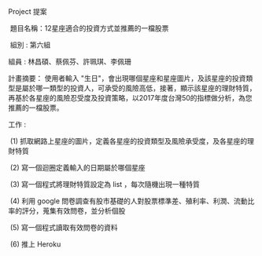 

Project 提案

 題目名稱：12星座適合的投資方式並推薦的一檔股票
 
 組別 : 第六組
 
 組員 : 林昌碩、蔡佩芬、許珮琪、李佩珊
 
 計畫摘要：
  使用者輸入 "生日"，會出現哪個星座和星座圖片，及該星座的投資類型是屬於哪一類型的投資人，可承受的風險高低，接著，顯示該星座的理財特質，再基於各星座的風險忍受度及投資策略，以2017年度台灣50的指標做分析，為您推薦的一檔股票。
 
 工作 : 
 
  (1) 抓取網路上星座的圖片，定義各星座的投資類型及風險承受度，及各星座的理財特質
  
  
  (2) 寫一個迴圈定義輸入的日期屬於哪個星座
  
  
  (3) 寫一個程式將理財特質設定為 list ，每次隨機出現一種特質
  
  
  (4) 利用 google 問卷調查有股市基礎的人對股票標準差、殖利率、利潤、流動比率的評分，蒐集有效問卷，並分析個股
  
  
  (5) 寫一個程式讀取有效問卷的資料
 
  
  (6) 推上 Heroku

